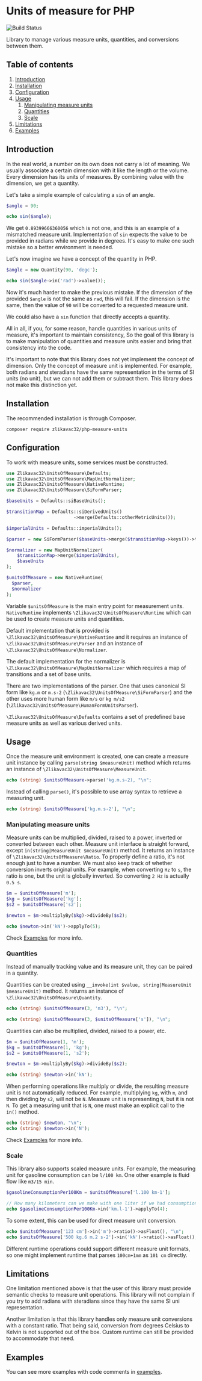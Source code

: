 # Units of measure for PHP

![Build Status](https://github.com/zlikavac32/php-measuring-units/workflows/CI/badge.svg?branch=master)

Library to manage various measure units, quantities, and conversions between them.

## Table of contents

1. [Introduction](#introduction)
1. [Installation](#installation)
1. [Configuration](#configuration)
1. [Usage](#usage)
    1. [Manipulating measure units](#manipulating-measure-units)
    1. [Quantities](#quantities)
    1. [Scale](#scale)
1. [Limitations](#limitations)
1. [Examples](#examples)

## Introduction

In the real world, a number on its own does not carry a lot of meaning. We usually associate a certain dimension with it like the length or the volume. Every dimension has its units of measures. By combining value with the dimension, we get a quantity.

Let's take a simple example of calculating a `sin` of an angle.

```php
$angle = 90;

echo sin($angle);
```

We get `0.89399666360056` which is not one, and this is an example of a mismatched measure unit. Implementation of `sin` expects the value to be provided in radians while we provide in degrees.  It's easy to make one such mistake so a better environment is needed.

Let's now imagine we have a concept of the quantity in PHP. 

```php
$angle = new Quantity(90, 'degc');

echo sin($angle->in('rad')->value());
```

Now it's much harder to make the previous mistake. If the dimension of the provided `$angle` is not the same as `rad`, this will fail. If the dimension is the same, then the value of `90` will be converted to a requested measure unit.

We could also have a `sin` function that directly accepts a quantity. 

All in all, if you, for some reason, handle quantities in various units of measure, it's important to maintain consistency, So the goal of this library is to make manipulation of quantities and measure units easier and bring that consistency into the code.

It's important to note that this library does not yet implement the concept of dimension. Only the concept of measure unit is implemented. For example, both radians and steradians have the same representation in the terms of SI units (no unit), but we can not add them or subtract them. This library does not make this distinction yet.

## Installation

The recommended installation is through Composer.

```
composer require zlikavac32/php-measure-units
```

## Configuration

To work with measure units, some services must be constructed.

```php
use Zlikavac32\UnitsOfMeasure\Defaults;
use Zlikavac32\UnitsOfMeasure\MapUnitNormalizer;
use Zlikavac32\UnitsOfMeasure\NativeRuntime;
use Zlikavac32\UnitsOfMeasure\SiFormParser;

$baseUnits = Defaults::siBaseUnits();

$transitionMap = Defaults::siDerivedUnits()
                         ->merge(Defaults::otherMetricUnits());

$imperialUnits = Defaults::imperialUnits();

$parser = new SiFormParser($baseUnits->merge($transitionMap->keys())->toArray(), $imperialUnits->keys()->toArray());

$normalizer = new MapUnitNormalizer(
    $transitionMap->merge($imperialUnits),
    $baseUnits
);

$unitsOfMeasure = new NativeRuntime(
  $parser,
  $normalizer
);
```

Variable `$unitsOfMeasure` is the main entry point for measurement units. `NativeRuntime` implements `\Zlikavac32\UnitsOfMeasure\Runtime` which can be used to create measure units and quantities.

Default implementation that is provided is `\Zlikavac32\UnitsOfMeasure\NativeRuntime` and it requires an instance of `\Zlikavac32\UnitsOfMeasure\Parser` and an instance of `\Zlikavac32\UnitsOfMeasure\Normalizer`.

The default implementation for the normalizer is `\Zlikavac32\UnitsOfMeasure\MapUnitNormalizer` which requires a map of transitions and a set of base units.

There are two implementations of the parser. One that uses canonical SI form like `kg.m` or `m.s-2` (`\Zlikavac32\UnitsOfMeasure\SiFormParser`) and the other uses more human form like `m/s` or `kg m/s2` (`\Zlikavac32\UnitsOfMeasure\HumanFormUnitsParser`).

`\Zlikavac32\UnitsOfMeasure\Defaults` contains a set of predefined base measure units as well as various derived units.

## Usage

Once the measure unit environment is created, one can create a measure unit instance by calling `parse(string $measureUnit)` method which returns an instance of `\Zlikavac32\UnitsOfMeasure\MeasureUnit`.

```php
echo (string) $unitsOfMeasure->parse('kg.m.s-2), "\n";
```

Instead of calling `parse()`, it's possible to use array syntax to retrieve a measuring unit.

```php
echo (string) $unitsOfMeasure['kg.m.s-2'], "\n";
```

### Manipulating measure units

Measure units can be multiplied, divided, raised to a power, inverted or converted between each other. Measure unit interface is straight forward, except `in(string|MeasureUnit $measureUnit)` method. It returns an instance of `\Zlikavac32\UnitsOfMeasure\Ratio`. To properly define a ratio, it's not enough just to have a number. We must also keep track of whether conversion inverts original units. For example, when converting `Hz` to `s`, the ratio is one, but the unit is globally inverted. So converting `2 Hz` is actually `0.5 s`.

```php
$m = $unitsOfMeasure['m'];
$kg = $unitsOfMeasure['kg'];
$s2 = $unitsOfMeasure['s2'];

$newton = $m->multiplyBy($kg)->divideBy($s2);

echo $newton->in('kN')->applyTo(5);
``` 

Check [Examples](#examples) for more info.

### Quantities

Instead of manually tracking value and its measure unit, they can be paired in a quantity.

Quantities can be created using `__invoke(int $value, string|MeasureUnit $measureUnit)` method. It returns an instance of `\Zlikavac32\UnitsOfMeasure\Quantity`.

```php
echo (string) $unitsOfMeasure(3, 'm3'), "\n";

echo (string) $unitsOfMeasure(3, $unitsOfMeasure['s']), "\n";
```

Quantities can also be multiplied, divided, raised to a power, etc. 

```php
$m = $unitsOfMeasure(1, 'm');
$kg = $unitsOfMeasure(1, 'kg');
$s2 = $unitsOfMeasure(1, 's2');

$newton = $m->multiplyBy($kg)->divideBy($s2);

echo (string) $newton->in('kN');
```

When performing operations like multiply or divide, the resulting measure unit is not automatically reduced. For example, multiplying `kg`, with `m`, and then dividing by `s2`, will not be `N`. Measure unit is representing `N`, but it is not `N`. To get a measuring unit that is `N`, one must make an explicit call to the `in()` method.

```php
echo (string) $newton, "\n";
echo (string) $newton->in('N');
```

Check [Examples](#examples) for more info.

### Scale

This library also supports scaled measure units. For example, the measuring unit for gasoline consumption can be `l/100 km`. One other example is fluid flow like `m3/15 min`.

```php
$gasolineConsumptionPer100Km = $unitsOfMeasure['l.100 km-1'];

// How many kilometers can we make with one liter if we had consumption of 4 liters per 100 kilometers
echo $gasolineConsumptionPer100Km->in('km.l-1')->applyTo(4);
```

To some extent, this can be used for direct measure unit conversion.

```php
echo $unitsOfMeasure['123 cm']->in('m')->ratio()->asFloat(), "\n";
echo $unitsOfMeasure['500 kg.6 m.2 s-2']->in('kN')->ratio()->asFloat();
```

Different runtime operations could support different measure unit formats, so one might implement runtime that parses `100cm+1mm` as `101 cm` directly. 

## Limitations

One limitation mentioned above is that the user of this library must provide semantic checks to measure unit operations. This library will not complain if you try to add radians with steradians since they have the same SI uni representation.

Another limitation is that this library handles only measure unit conversions with a constant ratio. That being said, conversion from degrees Celsius to Kelvin is not supported out of the box. Custom runtime can still be provided to accommodate that need.

## Examples

You can see more examples with code comments in [examples](/examples).
